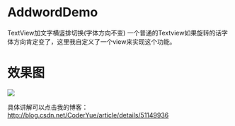 # AddwordDemo
TextView加文字横竖排切换(字体方向不变) 
一个普通的Textview如果旋转的话字体方向肯定变了，这里我自定义了一个view来实现这个功能。

# 效果图
![](https://raw.githubusercontent.com/jinguangyue/AddwordDemo/master/addworddemo/screenshots/textview%E6%A8%AA%E7%AB%96.gif)

具体讲解可以点击我的博客：
http://blog.csdn.net/CoderYue/article/details/51149936
